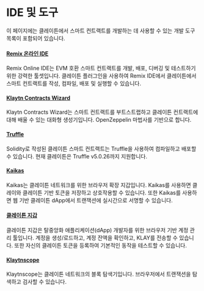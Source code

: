 # IDE 및 도구

이 페이지에는 클레이튼에서 스마트 컨트랙트를 개발하는 데 사용할 수 있는 개발 도구 목록이 포함되어 있습니다.

#### [Remix 온라인 IDE](https://remix.ethereum.org/) <a href="#remix-ide" id="remix-ide"></a>

Remix Online IDE는 EVM 호환 스마트 컨트랙트를 개발, 배포, 디버깅 및 테스트하기 위한 강력한 툴셋입니다. 클레이튼 플러그인을 사용하여 Remix IDE에서 클레이튼에서 스마트 컨트랙트를 작성, 컴파일, 배포 및 실행할 수 있습니다.

#### [Klaytn Contracts Wizard](https://wizard.klaytn.foundation/) <a href="#klaytn-contract-wizard" id="klaytn-contract-wizard"></a>

Klaytn Contracts Wizard는 스마트 컨트랙트를 부트스트랩하고 클레이튼 컨트랙트에 대해 배울 수 있는 대화형 생성기입니다. OpenZeppelin 마법사를 기반으로 합니다.

#### [Truffle](./truffle.md) <a href="#truffle" id="truffle"></a>

Solidity로 작성된 클레이튼 스마트 컨트랙트는 Truffle을 사용하여 컴파일하고 배포할 수 있습니다. 현재 클레이튼은 Truffle v5.0.26까지 지원합니다.

#### [Kaikas](../../tools/wallets/kaikas.md) <a href="#kaikas" id="kaikas"></a>

Kaikas는 클레이튼 네트워크를 위한 브라우저 확장 지갑입니다. Kaikas를 사용하면 클레이와 클레이튼 기반 토큰을 저장하고 상호작용할 수 있습니다. 또한 Kaikas를 사용하면 웹 기반 클레이튼 dApp에서 트랜잭션에 실시간으로 서명할 수 있습니다.

#### [클레이튼 지갑](../../tools/wallets/klaytn-wallet.md) <a href="#klaytn-wallet" id="klaytn-wallet"></a>

클레이튼 지갑은 탈중앙화 애플리케이션(dApp) 개발자를 위한 브라우저 기반 계정 관리 툴입니다. 계정을 생성/로드하고, 계정 잔액을 확인하고, KLAY를 전송할 수 있습니다. 또한 자신의 클레이튼 토큰을 등록하여 기본적인 동작을 테스트할 수 있습니다.

#### [Klaytnscope](../../tools/block-explorers/klaytnscope.md) <a href="#klaytnscope" id="klaytnscope"></a>

Klaytnscope는 클레이튼 네트워크의 블록 탐색기입니다. 브라우저에서 트랜잭션을 탐색하고 검사할 수 있습니다.
